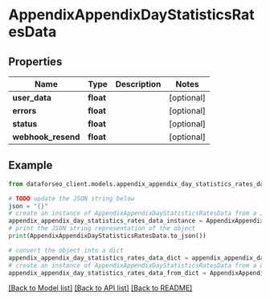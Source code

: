 # AppendixAppendixDayStatisticsRatesData


## Properties

Name | Type | Description | Notes
------------ | ------------- | ------------- | -------------
**user_data** | **float** |  | [optional] 
**errors** | **float** |  | [optional] 
**status** | **float** |  | [optional] 
**webhook_resend** | **float** |  | [optional] 

## Example

```python
from dataforseo_client.models.appendix_appendix_day_statistics_rates_data import AppendixAppendixDayStatisticsRatesData

# TODO update the JSON string below
json = "{}"
# create an instance of AppendixAppendixDayStatisticsRatesData from a JSON string
appendix_appendix_day_statistics_rates_data_instance = AppendixAppendixDayStatisticsRatesData.from_json(json)
# print the JSON string representation of the object
print(AppendixAppendixDayStatisticsRatesData.to_json())

# convert the object into a dict
appendix_appendix_day_statistics_rates_data_dict = appendix_appendix_day_statistics_rates_data_instance.to_dict()
# create an instance of AppendixAppendixDayStatisticsRatesData from a dict
appendix_appendix_day_statistics_rates_data_from_dict = AppendixAppendixDayStatisticsRatesData.from_dict(appendix_appendix_day_statistics_rates_data_dict)
```
[[Back to Model list]](../README.md#documentation-for-models) [[Back to API list]](../README.md#documentation-for-api-endpoints) [[Back to README]](../README.md)


